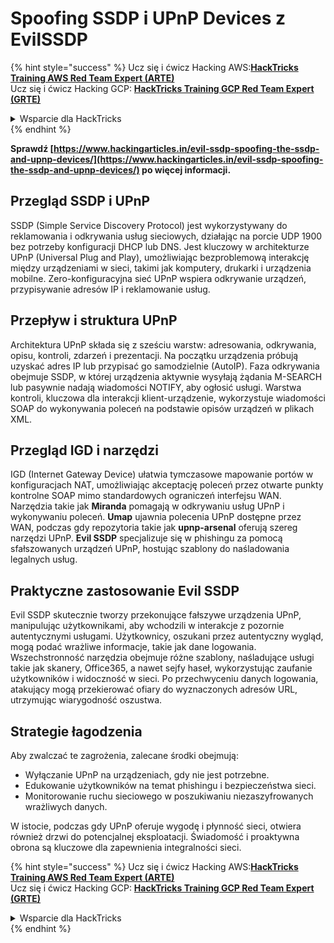 # Spoofing SSDP i UPnP Devices z EvilSSDP

{% hint style="success" %}
Ucz się i ćwicz Hacking AWS:<img src="/.gitbook/assets/arte.png" alt="" data-size="line">[**HackTricks Training AWS Red Team Expert (ARTE)**](https://training.hacktricks.xyz/courses/arte)<img src="/.gitbook/assets/arte.png" alt="" data-size="line">\
Ucz się i ćwicz Hacking GCP: <img src="/.gitbook/assets/grte.png" alt="" data-size="line">[**HackTricks Training GCP Red Team Expert (GRTE)**<img src="/.gitbook/assets/grte.png" alt="" data-size="line">](https://training.hacktricks.xyz/courses/grte)

<details>

<summary>Wsparcie dla HackTricks</summary>

* Sprawdź [**plany subskrypcyjne**](https://github.com/sponsors/carlospolop)!
* **Dołącz do** 💬 [**grupy Discord**](https://discord.gg/hRep4RUj7f) lub [**grupy telegram**](https://t.me/peass) lub **śledź** nas na **Twitterze** 🐦 [**@hacktricks\_live**](https://twitter.com/hacktricks\_live)**.**
* **Podziel się trikami hackingowymi, przesyłając PR-y do** [**HackTricks**](https://github.com/carlospolop/hacktricks) i [**HackTricks Cloud**](https://github.com/carlospolop/hacktricks-cloud) repozytoriów github.

</details>
{% endhint %}

**Sprawdź [https://www.hackingarticles.in/evil-ssdp-spoofing-the-ssdp-and-upnp-devices/](https://www.hackingarticles.in/evil-ssdp-spoofing-the-ssdp-and-upnp-devices/) po więcej informacji.**

## **Przegląd SSDP i UPnP**

SSDP (Simple Service Discovery Protocol) jest wykorzystywany do reklamowania i odkrywania usług sieciowych, działając na porcie UDP 1900 bez potrzeby konfiguracji DHCP lub DNS. Jest kluczowy w architekturze UPnP (Universal Plug and Play), umożliwiając bezproblemową interakcję między urządzeniami w sieci, takimi jak komputery, drukarki i urządzenia mobilne. Zero-konfiguracyjna sieć UPnP wspiera odkrywanie urządzeń, przypisywanie adresów IP i reklamowanie usług.

## **Przepływ i struktura UPnP**

Architektura UPnP składa się z sześciu warstw: adresowania, odkrywania, opisu, kontroli, zdarzeń i prezentacji. Na początku urządzenia próbują uzyskać adres IP lub przypisać go samodzielnie (AutoIP). Faza odkrywania obejmuje SSDP, w której urządzenia aktywnie wysyłają żądania M-SEARCH lub pasywnie nadają wiadomości NOTIFY, aby ogłosić usługi. Warstwa kontroli, kluczowa dla interakcji klient-urządzenie, wykorzystuje wiadomości SOAP do wykonywania poleceń na podstawie opisów urządzeń w plikach XML.

## **Przegląd IGD i narzędzi**

IGD (Internet Gateway Device) ułatwia tymczasowe mapowanie portów w konfiguracjach NAT, umożliwiając akceptację poleceń przez otwarte punkty kontrolne SOAP mimo standardowych ograniczeń interfejsu WAN. Narzędzia takie jak **Miranda** pomagają w odkrywaniu usług UPnP i wykonywaniu poleceń. **Umap** ujawnia polecenia UPnP dostępne przez WAN, podczas gdy repozytoria takie jak **upnp-arsenal** oferują szereg narzędzi UPnP. **Evil SSDP** specjalizuje się w phishingu za pomocą sfałszowanych urządzeń UPnP, hostując szablony do naśladowania legalnych usług.

## **Praktyczne zastosowanie Evil SSDP**

Evil SSDP skutecznie tworzy przekonujące fałszywe urządzenia UPnP, manipulując użytkownikami, aby wchodzili w interakcje z pozornie autentycznymi usługami. Użytkownicy, oszukani przez autentyczny wygląd, mogą podać wrażliwe informacje, takie jak dane logowania. Wszechstronność narzędzia obejmuje różne szablony, naśladujące usługi takie jak skanery, Office365, a nawet sejfy haseł, wykorzystując zaufanie użytkowników i widoczność w sieci. Po przechwyceniu danych logowania, atakujący mogą przekierować ofiary do wyznaczonych adresów URL, utrzymując wiarygodność oszustwa.

## **Strategie łagodzenia**

Aby zwalczać te zagrożenia, zalecane środki obejmują:

- Wyłączanie UPnP na urządzeniach, gdy nie jest potrzebne.
- Edukowanie użytkowników na temat phishingu i bezpieczeństwa sieci.
- Monitorowanie ruchu sieciowego w poszukiwaniu niezaszyfrowanych wrażliwych danych.

W istocie, podczas gdy UPnP oferuje wygodę i płynność sieci, otwiera również drzwi do potencjalnej eksploatacji. Świadomość i proaktywna obrona są kluczowe dla zapewnienia integralności sieci.

{% hint style="success" %}
Ucz się i ćwicz Hacking AWS:<img src="/.gitbook/assets/arte.png" alt="" data-size="line">[**HackTricks Training AWS Red Team Expert (ARTE)**](https://training.hacktricks.xyz/courses/arte)<img src="/.gitbook/assets/arte.png" alt="" data-size="line">\
Ucz się i ćwicz Hacking GCP: <img src="/.gitbook/assets/grte.png" alt="" data-size="line">[**HackTricks Training GCP Red Team Expert (GRTE)**<img src="/.gitbook/assets/grte.png" alt="" data-size="line">](https://training.hacktricks.xyz/courses/grte)

<details>

<summary>Wsparcie dla HackTricks</summary>

* Sprawdź [**plany subskrypcyjne**](https://github.com/sponsors/carlospolop)!
* **Dołącz do** 💬 [**grupy Discord**](https://discord.gg/hRep4RUj7f) lub [**grupy telegram**](https://t.me/peass) lub **śledź** nas na **Twitterze** 🐦 [**@hacktricks\_live**](https://twitter.com/hacktricks\_live)**.**
* **Podziel się trikami hackingowymi, przesyłając PR-y do** [**HackTricks**](https://github.com/carlospolop/hacktricks) i [**HackTricks Cloud**](https://github.com/carlospolop/hacktricks-cloud) repozytoriów github.

</details>
{% endhint %}
